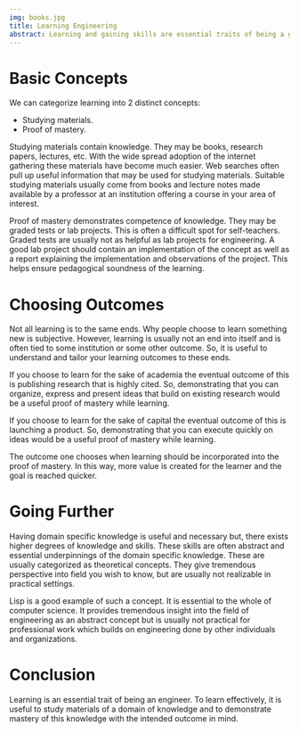 ```yaml
---
img: books.jpg
title: Learning Engineering
abstract: Learning and gaining skills are essential traits of being a good engineer. The field of engineering is broad and, knowledge of nearly any topic may be represented in engineering. Because of this one must choose a domain of knowledge and gain mastery in this domain. But, with an ever expanding consumer market and advances in realizable technology these domains may lose value and, a new domain of mastery must be gained. This is an opinionated guide to learning engineering.
---
```


# Basic Concepts

We can categorize learning into 2 distinct concepts:

* Studying materials.
* Proof of mastery.

Studying materials contain knowledge. They may be books, research papers, lectures, etc. With the wide spread adoption of the internet gathering these materials have become much easier. Web searches often pull up useful information that may be used for studying materials. Suitable studying materials usually come from books and lecture notes made available by a professor at an institution offering a course in your area of interest.

Proof of mastery demonstrates competence of knowledge. They may be graded tests or lab projects. This is often a difficult spot for self-teachers. Graded tests are usually not as helpful as lab projects for engineering. A good lab project should contain an implementation of the concept as well as a report explaining the implementation and observations of the project. This helps ensure pedagogical soundness of the learning.


# Choosing Outcomes

Not all learning is to the same ends. Why people choose to learn something new is subjective. However, learning is usually not an end into itself and is often tied to some institution or some other outcome. So, it is useful to understand and tailor your learning outcomes to these ends.

If you choose to learn for the sake of academia the eventual outcome of this is publishing research that is highly cited. So, demonstrating that you can organize, express and present ideas that build on existing research would be a useful proof of mastery while learning.

If you choose to learn for the sake of capital the eventual outcome of this is launching a product. So, demonstrating that you can execute quickly on ideas would be a useful proof of mastery while learning.

The outcome one chooses when learning should be incorporated into the proof of mastery. In this way, more value is created for the learner and the goal is reached quicker.


# Going Further

Having domain specific knowledge is useful and necessary but, there exists higher degrees of knowledge and skills. These skills are often abstract and essential underpinnings of the domain specific knowledge. These are usually categorized as theoretical concepts. They give tremendous perspective into field you wish to know, but are usually not realizable in practical settings.

Lisp is a good example of such a concept. It is essential to the whole of computer science. It provides tremendous insight into the field of engineering as an abstract concept but is usually not practical for professional work which builds on engineering done by other individuals and organizations.


# Conclusion

Learning is an essential trait of being an engineer. To learn effectively, it is useful to study materials of a domain of knowledge and to demonstrate mastery of this knowledge with the intended outcome in mind.
